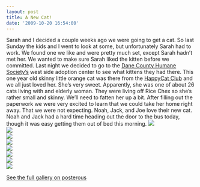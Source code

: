 ```yaml
---
layout: post
title: A New Cat!
date: '2009-10-20 16:54:00'
---
```


Sarah and I decided a couple weeks ago we were going to get a cat. So last Sunday the kids and I went to look at some, but unfortunately Sarah had to work. We found one we like and were pretty much set, except Sarah hadn’t met her. We wanted to make sure Sarah liked the kitten before we committed. Last night we decided to go to the [Dane County Humane Society’s](http://www.giveshelter.org/) west side adoption center to see what kittens they had there. This one year old skinny little orange cat was there from the [HappyCat Club](http://www.petfinder.com/shelters/WI322.html) and we all just loved her. She’s very sweet. Apparently, she was one of about 26 cats living with and elderly woman. They were living off Rice Chex so she’s rather small and skinny. We’ll need to fatten her up a bit. After filling out the paperwork we were very excited to learn that we could take her home right away. That we were not expecting. Noah, Jack, and Joe love their new cat. Noah and Jack had a hard time heading out the door to the bus today, though it was easy getting them out of bed this morning. ![](https://i0.wp.com/frodo.sterlinganderson.net/wp-content/uploads/2009/10/Kitten11.jpg.scaled5001-291x440.jpg?resize=424%2C640)  
[![](https://i0.wp.com/frodo.sterlinganderson.net/wp-content/uploads/2009/10/Kitten41.jpg.scaled500-440x330.jpg?resize=500%2C375)](https://i2.wp.com/posterous.com/getfile/files.posterous.com/temp-2010-07-15/esabjCiEyrrDEjolujJgnEhuavpmqwaGEFGodvgupirwsoGAAzEbEJbaijhG/Kitten4.jpg.scaled1000.jpg)  
 ![](https://i2.wp.com/frodo.sterlinganderson.net/wp-content/uploads/2009/10/Kitten31.jpg.scaled5001-330x440.jpg?resize=480%2C640)  
 ![](https://i1.wp.com/frodo.sterlinganderson.net/wp-content/uploads/2009/10/Kitten21.jpg.scaled5001-316x440.jpg?resize=461%2C640)  
 ![](https://i0.wp.com/frodo.sterlinganderson.net/wp-content/uploads/2009/10/Kitten51.jpg.scaled5001-295x440.jpg?resize=430%2C640)  
 ![](https://i1.wp.com/frodo.sterlinganderson.net/wp-content/uploads/2009/10/Kitten61.jpg.scaled5001-341x440.jpg?resize=497%2C640)  
[![](https://i1.wp.com/frodo.sterlinganderson.net/wp-content/uploads/2009/10/Kitten81.jpg.scaled10001-440x283.jpg?resize=500%2C322)](https://i2.wp.com/frodo.sterlinganderson.net/wp-content/uploads/2009/10/Kitten81.jpg.scaled10001.jpg)  
[![](https://i0.wp.com/frodo.sterlinganderson.net/wp-content/uploads/2009/10/Kitten71.jpg.scaled10001-440x318.jpg?resize=500%2C362)](https://i1.wp.com/frodo.sterlinganderson.net/wp-content/uploads/2009/10/Kitten71.jpg.scaled10001.jpg)

[See the full gallery on posterous](http://sterlinganderson.posterous.com/2009/10/a-new-cat)
<!--kg-card-end: markdown-->